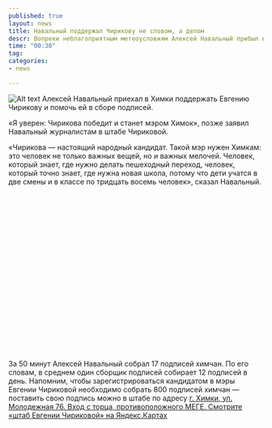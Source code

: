 ```yaml
---
published: true
layout: news
title: Навальный поддержал Чирикову не словом, а делом
descr: Вопреки неблагоприятным метеоусловиям Алексей Навальный прибыл в Химки и помог штабу Чириковой в сборе подписей.  
time: "00:30"
tag:
categories:
- news

---
```


![Alt text](http://img-fotki.yandex.ru/get/6604/21992.3c/0_8b508_b44b8ded_XL.jpg)
Алексей Навальный приехал в Химки поддержать Евгению Чирикову и помочь ей в сборе подписей.

«Я уверен: Чирикова победит и станет мэром Химок»,  позже заявил Навальный журналистам в штабе Чириковой. 

«Чирикова — настоящий народный кандидат. Такой мэр нужен Химкам: это человек не только важных вещей, но и важных мелочей. Человек, который знает, где нужно делать пешеходный переход, человек, который точно знает, где нужна новая школа, потому что дети учатся в две смены и в классе по тридцать восемь человек», сказал Навальный.

<object width="420" height="315"><param name="movie" value="http://www.youtube.com/v/JMTBxqKfZMw?version=3&amp;hl=ru_RU"></param><param name="allowFullScreen" value="true"></param><param name="allowscriptaccess" value="always"></param><embed src="http://www.youtube.com/v/JMTBxqKfZMw?version=3&amp;hl=ru_RU" type="application/x-shockwave-flash" width="420" height="315" allowscriptaccess="always" allowfullscreen="true"></embed></object>

За 50 минут Алексей Навальный собрал 17 подписей химчан. По его словам, в среднем один сборщик подписей cобирает 12 подписей в день. Напомним, чтобы зарегистрироваться кандидатом в мэры Евгении Чириковой необходимо собрать 800 подписей химчан — поставить свою подпись можно в штабе по адресу <a href="http://maps.yandex.ru/?um=hAqJJYEXrV4r_LDmrZFDpXvGLygcBMHP&l=map" target="_blank"> г. Химки, ул. Молодежная 76. Вход с торца, противоположного МЕГЕ. Смотрите «штаб Евгении Чириковой» на Яндекс.Картах</a>